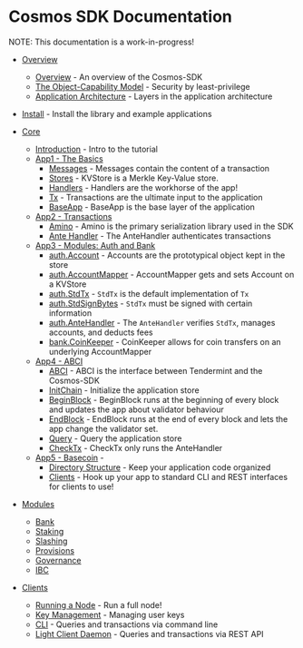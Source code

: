 # Cosmos SDK Documentation

NOTE: This documentation is a work-in-progress!

- [Overview](overview) 
    - [Overview](overview/overview.md) - An overview of the Cosmos-SDK
    - [The Object-Capability Model](overview/capabilities.md) - Security by
      least-privilege
    - [Application Architecture](overview/apps.md) - Layers in the application architecture
- [Install](install.md) - Install the library and example applications
- [Core](core)
    - [Introduction](core/intro.md) - Intro to the tutorial
    - [App1 - The Basics](core/app1.md)
        - [Messages](core/app1.md#messages) - Messages contain the content of a transaction
        - [Stores](core/app1.md#kvstore) - KVStore is a Merkle Key-Value store. 
        - [Handlers](core/app1.md#handlers) - Handlers are the workhorse of the app!
        - [Tx](core/app1.md#tx) - Transactions are the ultimate input to the
          application
        - [BaseApp](core/app1.md#baseapp) - BaseApp is the base layer of the application
    - [App2 - Transactions](core/app2.md)
        - [Amino](core/app2.md#amino) - Amino is the primary serialization library used in the SDK
        - [Ante Handler](core/app2.md#antehandler) - The AnteHandler
          authenticates transactions
    - [App3 - Modules: Auth and Bank](core/app3.md)
        - [auth.Account](core/app3.md#accounts) - Accounts are the prototypical object kept in the store
        - [auth.AccountMapper](core/app3.md#account-mapper) - AccountMapper gets and sets Account on a KVStore
        - [auth.StdTx](core/app3.md#stdtx) - `StdTx` is the default implementation of `Tx`
        - [auth.StdSignBytes](core/app3.md#signing) - `StdTx` must be signed with certain
          information
        - [auth.AnteHandler](core/app3.md#antehandler) - The `AnteHandler`
          verifies `StdTx`, manages accounts, and deducts fees
        - [bank.CoinKeeper](core/app3.md#coin-keeper) - CoinKeeper allows for coin
          transfers on an underlying AccountMapper
    - [App4 - ABCI](core/app4.md)
        - [ABCI](core/app4.md#abci) - ABCI is the interface between Tendermint
          and the Cosmos-SDK
        - [InitChain](core/app4.md#initchain) - Initialize the application
          store
        - [BeginBlock](core/app4.md#beginblock) - BeginBlock runs at the
          beginning of every block and updates the app about validator behaviour
        - [EndBlock](core/app4.md#endblock) - EndBlock runs at the
          end of every block and lets the app change the validator set.
        - [Query](core/app4.md#query) - Query the application store
        - [CheckTx](core/app4.md#checktx) - CheckTx only runs the AnteHandler
    - [App5 - Basecoin](core/app5.md) - 
        - [Directory Structure](core/app5.md#directory-structure) - Keep your
          application code organized
        - [Clients](core/app5.md#clients) - Hook up your app to standard CLI and REST
            interfaces for clients to use!

- [Modules](modules)
    - [Bank](modules/bank.md)
    - [Staking](modules/staking.md)
    - [Slashing](modules/slashing.md)
    - [Provisions](modules/provisions.md)
    - [Governance](modules/governance.md)
    - [IBC](modules/ibc.md)

- [Clients](clients)
    - [Running a Node](clients/node.md) - Run a full node!
    - [Key Management](clients/keys.md) - Managing user keys
    - [CLI](clients/cli.md) - Queries and transactions via command line
    - [Light Client Daemon](clients/lcd.md) - Queries and transactions via REST
      API
